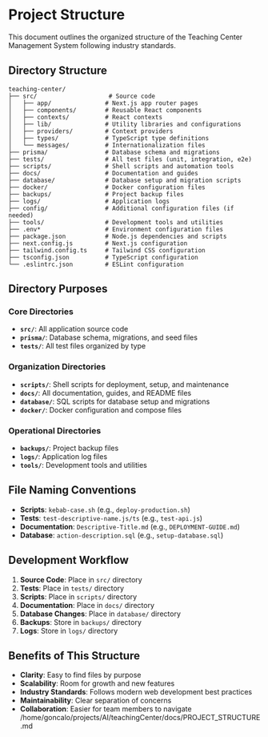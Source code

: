# Project Structure

This document outlines the organized structure of the Teaching Center Management System following industry standards.

## Directory Structure

```
teaching-center/
├── src/                    # Source code
│   ├── app/               # Next.js app router pages
│   ├── components/        # Reusable React components
│   ├── contexts/          # React contexts
│   ├── lib/               # Utility libraries and configurations
│   ├── providers/         # Context providers
│   ├── types/             # TypeScript type definitions
│   └── messages/          # Internationalization files
├── prisma/                # Database schema and migrations
├── tests/                 # All test files (unit, integration, e2e)
├── scripts/               # Shell scripts and automation tools
├── docs/                  # Documentation and guides
├── database/              # Database setup and migration scripts
├── docker/                # Docker configuration files
├── backups/               # Project backup files
├── logs/                  # Application logs
├── config/                # Additional configuration files (if needed)
├── tools/                 # Development tools and utilities
├── .env*                  # Environment configuration files
├── package.json           # Node.js dependencies and scripts
├── next.config.js         # Next.js configuration
├── tailwind.config.ts     # Tailwind CSS configuration
├── tsconfig.json          # TypeScript configuration
└── .eslintrc.json         # ESLint configuration
```

## Directory Purposes

### Core Directories
- **`src/`**: All application source code
- **`prisma/`**: Database schema, migrations, and seed files
- **`tests/`**: All test files organized by type

### Organization Directories
- **`scripts/`**: Shell scripts for deployment, setup, and maintenance
- **`docs/`**: All documentation, guides, and README files
- **`database/`**: SQL scripts for database setup and migrations
- **`docker/`**: Docker configuration and compose files

### Operational Directories
- **`backups/`**: Project backup files
- **`logs/`**: Application log files
- **`tools/`**: Development tools and utilities

## File Naming Conventions

- **Scripts**: `kebab-case.sh` (e.g., `deploy-production.sh`)
- **Tests**: `test-descriptive-name.js/ts` (e.g., `test-api.js`)
- **Documentation**: `Descriptive-Title.md` (e.g., `DEPLOYMENT-GUIDE.md`)
- **Database**: `action-description.sql` (e.g., `setup-database.sql`)

## Development Workflow

1. **Source Code**: Place in `src/` directory
2. **Tests**: Place in `tests/` directory
3. **Scripts**: Place in `scripts/` directory
4. **Documentation**: Place in `docs/` directory
5. **Database Changes**: Place in `database/` directory
6. **Backups**: Store in `backups/` directory
7. **Logs**: Store in `logs/` directory

## Benefits of This Structure

- **Clarity**: Easy to find files by purpose
- **Scalability**: Room for growth and new features
- **Industry Standards**: Follows modern web development best practices
- **Maintainability**: Clear separation of concerns
- **Collaboration**: Easier for team members to navigate</content>
<parameter name="filePath">/home/goncalo/projects/AI/teachingCenter/docs/PROJECT_STRUCTURE.md
